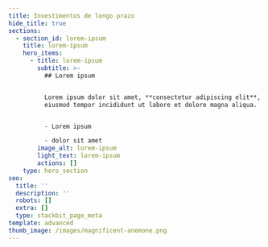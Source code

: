 ```yaml
---
title: Investimentos de longo prazo
hide_title: true
sections:
  - section_id: lorem-ipsum
    title: lorem-ipsum
    hero_items:
      - title: lorem-ipsum
        subtitle: >-
          ## Lorem ipsum


          Lorem ipsum dolor sit amet, **consectetur adipiscing elit**, sed do
          eiusmod tempor incididunt ut labore et dolore magna aliqua.


          - Lorem ipsum

          - dolor sit amet
        image_alt: lorem-ipsum
        light_text: lorem-ipsum
        actions: []
    type: hero_section
seo:
  title: ''
  description: ''
  robots: []
  extra: []
  type: stackbit_page_meta
template: advanced
thumb_image: /images/magnificent-anemone.png
---
```

